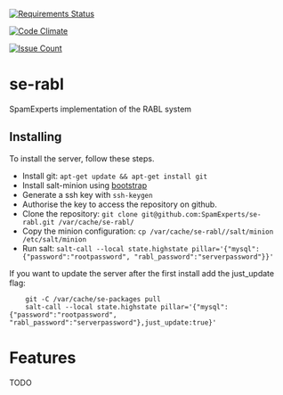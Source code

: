 [![Requirements Status](https://requires.io/github/SpamExperts/se-rabl/requirements.svg?branch=master)](https://requires.io/github/SpamExperts/se-rabl/requirements/?branch=master)

[![Code Climate](https://codeclimate.com/github/SpamExperts/se-rabl/badges/gpa.svg)](https://codeclimate.com/github/SpamExperts/se-rabl)

[![Issue Count](https://codeclimate.com/github/SpamExperts/se-rabl/badges/issue_count.svg)](https://codeclimate.com/github/SpamExperts/se-rabl)

# se-rabl

SpamExperts implementation of the RABL system

## Installing

To install the server, follow these steps.

 * Install git: `apt-get update && apt-get install git`
 * Install salt-minion using [bootstrap](https://docs.saltstack.com/en/latest/topics/tutorials/salt_bootstrap.html)
 * Generate a ssh key with `ssh-keygen`
 * Authorise the key to access the repository on github.
 * Clone the repository: `git clone git@github.com:SpamExperts/se-rabl.git /var/cache/se-rabl/`
 * Copy the minion configuration: `cp /var/cache/se-rabl//salt/minion /etc/salt/minion`
 * Run salt: `salt-call --local state.highstate pillar='{"mysql":{"password":"rootpassword", "rabl_password":"serverpassword"}}'`

If you want to update the server after the first install add the just_update
flag:

```
    git -C /var/cache/se-packages pull
    salt-call --local state.highstate pillar='{"mysql":{"password":"rootpassword", "rabl_password":"serverpassword"},just_update:true}'
```

Features
========

TODO
